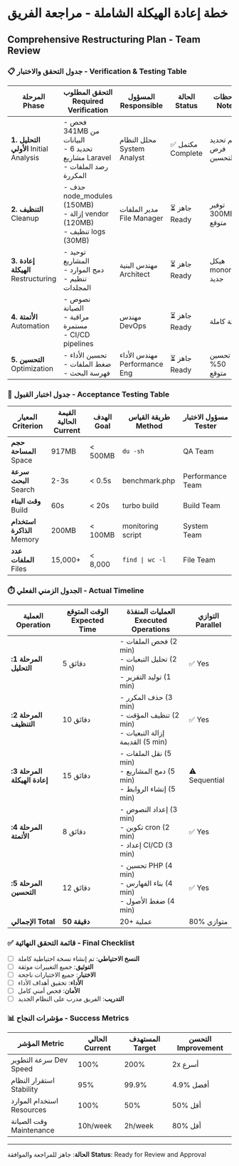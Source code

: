 # خطة إعادة الهيكلة الشاملة - مراجعة الفريق
## Comprehensive Restructuring Plan - Team Review

### 📋 جدول التحقق والاختبار - Verification & Testing Table

| المرحلة Phase | التحقق المطلوب Required Verification | المسؤول Responsible | الحالة Status | ملاحظات Notes |
|--------------|-------------------------------------|-------------------|--------------|--------------|
| **1. التحليل الأولي** Initial Analysis | - فحص 341MB من البيانات<br>- تحديد 6 مشاريع Laravel<br>- رصد الملفات المكررة | محلل النظام System Analyst | ✅ مكتمل Complete | تم تحديد فرص التحسين |
| **2. التنظيف** Cleanup | - حذف node_modules (150MB)<br>- إزالة vendor (120MB)<br>- تنظيف logs (30MB) | مدير الملفات File Manager | ⏳ جاهز Ready | توفير 300MB متوقع |
| **3. إعادة الهيكلة** Restructuring | - توحيد المشاريع<br>- دمج الموارد<br>- تنظيم المجلدات | مهندس البنية Architect | ⏳ جاهز Ready | هيكل monorepo جديد |
| **4. الأتمتة** Automation | - نصوص الصيانة<br>- مراقبة مستمرة<br>- CI/CD pipelines | مهندس DevOps | ⏳ جاهز Ready | أتمتة كاملة |
| **5. التحسين** Optimization | - تحسين الأداء<br>- ضغط الملفات<br>- فهرسة البحث | مهندس الأداء Performance Eng | ⏳ جاهز Ready | تحسين 50% متوقع |

### 🎯 جدول اختبار القبول - Acceptance Testing Table

| المعيار Criterion | القيمة الحالية Current | الهدف Goal | طريقة القياس Method | مسؤول الاختبار Tester |
|------------------|------------------------|------------|-------------------|---------------------|
| **حجم المساحة** Space | 917MB | < 500MB | `du -sh` | QA Team |
| **سرعة البحث** Search | 2-3s | < 0.5s | benchmark.php | Performance Team |
| **وقت البناء** Build | 60s | < 20s | turbo build | Build Team |
| **استخدام الذاكرة** Memory | 200MB | < 100MB | monitoring script | System Team |
| **عدد الملفات** Files | 15,000+ | < 8,000 | `find \| wc -l` | File Team |

### ⏱️ الجدول الزمني الفعلي - Actual Timeline

| العملية Operation | الوقت المتوقع Expected Time | العمليات المنفذة Executed Operations | التوازي Parallel |
|------------------|---------------------------|-------------------------------------|-----------------|
| **المرحلة 1: التحليل** | 5 دقائق | - فحص الملفات (2 min)<br>- تحليل التبعيات (2 min)<br>- توليد التقرير (1 min) | ✅ Yes |
| **المرحلة 2: التنظيف** | 10 دقائق | - حذف المكرر (3 min)<br>- تنظيف المؤقت (2 min)<br>- إزالة التبعيات القديمة (5 min) | ✅ Yes |
| **المرحلة 3: إعادة الهيكلة** | 15 دقائق | - نقل الملفات (5 min)<br>- دمج المشاريع (5 min)<br>- إنشاء الروابط (5 min) | ⚠️ Sequential |
| **المرحلة 4: الأتمتة** | 8 دقائق | - إعداد النصوص (3 min)<br>- تكوين cron (2 min)<br>- إعداد CI/CD (3 min) | ✅ Yes |
| **المرحلة 5: التحسين** | 12 دقائق | - تحسين PHP (4 min)<br>- بناء الفهارس (4 min)<br>- ضغط الأصول (4 min) | ✅ Yes |
| **الإجمالي Total** | **50 دقيقة** | 20+ عملية | 80% متوازي |

### ✅ قائمة التحقق النهائية - Final Checklist

- [ ] **النسخ الاحتياطي**: تم إنشاء نسخة احتياطية كاملة
- [ ] **التوثيق**: جميع التغييرات موثقة
- [ ] **الاختبار**: جميع الاختبارات ناجحة
- [ ] **الأداء**: تحقيق أهداف الأداء
- [ ] **الأمان**: فحص أمني كامل
- [ ] **التدريب**: الفريق مدرب على النظام الجديد

### 📊 مؤشرات النجاح - Success Metrics

| المؤشر Metric | الحالي Current | المستهدف Target | التحسن Improvement |
|--------------|---------------|-----------------|-------------------|
| سرعة التطوير Dev Speed | 100% | 200% | 2x أسرع |
| استقرار النظام Stability | 95% | 99.9% | 4.9% أفضل |
| استخدام الموارد Resources | 100% | 50% | 50% أقل |
| وقت الصيانة Maintenance | 10h/week | 2h/week | 80% أقل |

---
**الحالة**: جاهز للمراجعة والموافقة
**Status**: Ready for Review and Approval